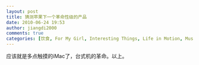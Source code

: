 ```yaml
---
layout: post
title: 猜测苹果下一个革命性级的产品
date: 2010-06-24 19:53
author: jiangdi2000
comments: true
categories: [饮食, For My Girl, Interesting Things, Life in Motion, Music, Music Of the Week, News, Photography, Think It Over, This is my life, Uncategorized, What is Happenning]
---
```

<div id="msgcns!C840C88DA912213B!2076" class="bvMsg">应该就是多点触摸的iMac了，台式机的革命。以上。</div>
